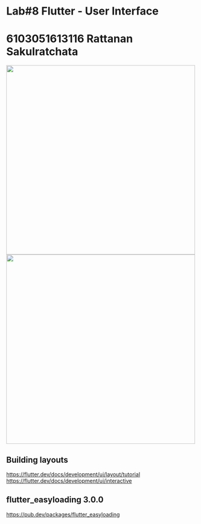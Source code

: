 # Lab#8 Flutter - User Interface

# 6103051613116 Rattanan Sakulratchata

<img align="center" width="500"  src="https://user-images.githubusercontent.com/71972610/111863001-571e6000-898b-11eb-9db0-4fe79c11f4a5.png"/>

<img align="center" width="500"  src="https://user-images.githubusercontent.com/71972610/111863020-79b07900-898b-11eb-9d42-90ade0f523a9.png" /> 

## Building layouts
https://flutter.dev/docs/development/ui/layout/tutorial
https://flutter.dev/docs/development/ui/interactive

## flutter_easyloading 3.0.0
https://pub.dev/packages/flutter_easyloading
